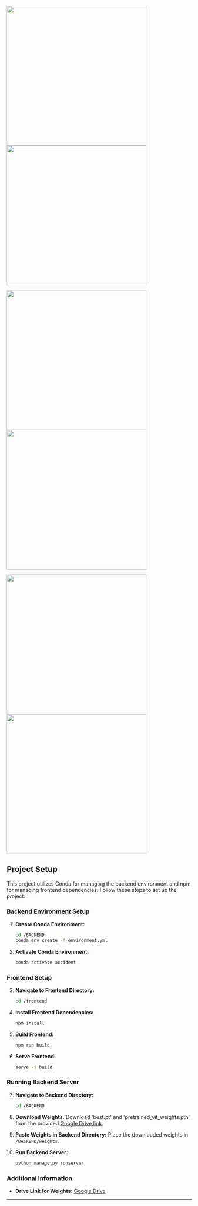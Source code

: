 <p float="left">
  <img src="https://drive.google.com/uc?export=view&id=1wpQ9JehJmasz63HXvxUHZdHqIqeC5SCb" width="380" />
  <img src="https://drive.google.com/uc?export=view&id=1wntdMI8qxwuPO3LF_0Dx5X_6HPX38Rx3" width="380" /> 
</p>
<p float="left">
  <img src="https://drive.google.com/uc?export=view&id=1rBpg4EPslSM5pM83VS9w1IBrMkmz4iri" width="380" />
  <img src="https://drive.google.com/uc?export=view&id=1pQqxp9N4l_p0DjiqX7oOkOAADZY9Td9H" width="380" />
</p>
<p float="left">
  <img src="https://drive.google.com/uc?export=view&id=1Gz3hN2DOWFXYpLaMERJer0MZyBMCOMEe" width="380" />
  <img src="https://drive.google.com/uc?export=view&id=1hAiceESFe_Mkv7beDnsxsW_vU4GWOcOp" width="380" />
</p>


## Project Setup

This project utilizes Conda for managing the backend environment and npm for managing frontend dependencies. Follow these steps to set up the project:

### Backend Environment Setup

1. **Create Conda Environment:**
   ```bash
   cd /BACKEND
   conda env create -f environment.yml
   ```

2. **Activate Conda Environment:**
   ```bash
   conda activate accident
   ```

### Frontend Setup

3. **Navigate to Frontend Directory:**
   ```bash
   cd /frontend
   ```

4. **Install Frontend Dependencies:**
   ```bash
   npm install
   ```

5. **Build Frontend:**
   ```bash
   npm run build
   ```

6. **Serve Frontend:**
   ```bash
   serve -s build
   ```

### Running Backend Server

7. **Navigate to Backend Directory:**
   ```bash
   cd /BACKEND
   ```

8. **Download Weights:**
   Download 'best.pt' and 'pretrained_vit_weights.pth' from the provided [Google Drive link](https://drive.google.com/drive/folders/1DcKAHOW5jiahGnB7nNK7kWKqsTEzya7B).

9. **Paste Weights in Backend Directory:**
   Place the downloaded weights in `/BACKEND/weights`.

10. **Run Backend Server:**
    ```bash
    python manage.py runserver
    ```

### Additional Information

- **Drive Link for Weights:** [Google Drive](https://drive.google.com/drive/folders/1DcKAHOW5jiahGnB7nNK7kWKqsTEzya7B)

---

